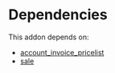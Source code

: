 # Dependencies

This addon depends on:

- [account_invoice_pricelist](https://github.com/bringout/oca-financial)
- [sale](https://github.com/bringout/oca-ocb-sale/tree/de00eb97dbc73b96112477e8671cd8ab774267d5/odoo-bringout-oca-ocb-sale)
